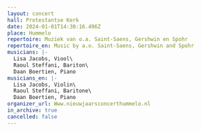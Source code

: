 ```yaml
---
layout: concert
hall: Protestantse Kerk
date: 2024-01-01T14:30:16.496Z
place: Hummelo
repertoire: Muziek van o.a. Saint-Saens, Gershwin en Spohr
repertoire_en: Music by a.o. Saint-Saens, Gershwin and Spohr
musicians: |-
  Lisa Jacobs, Viool\
  Raoul Steffani, Bariton\
  Daan Boertien, Piano
musicians_en: |-
  Lisa Jacobs, Violin\
  Raoul Steffani, Baritone\
  Daan Boertien, Piano
organizer_url: Www.nieuwjaarsconcerthummelo.nl
in_archive: true
cancelled: false
---
```

